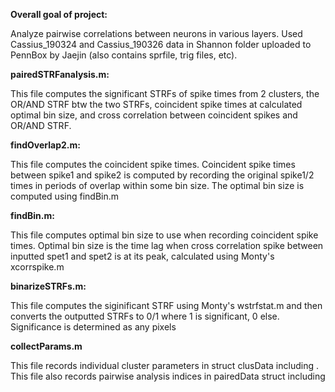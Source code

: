 **Overall goal of project:**

Analyze pairwise correlations between neurons in various layers. Used Cassius_190324 and Cassius_190326 data in Shannon folder 
uploaded to PennBox by Jaejin (also contains sprfile, trig files, etc).

**pairedSTRFanalysis.m:**

This file computes the significant STRFs of spike times from 2 clusters, the OR/AND STRF btw the two STRFs,
coincident spike times at calculated optimal bin size, and 
cross correlation between coincident spikes and OR/AND STRF.

**findOverlap2.m:**

This file computes the coincident spike times. Coincident spike times between spike1 and spike2 is computed by
recording the original spike1/2 times in periods of overlap within some bin size. The optimal bin size is computed using findBin.m

**findBin.m:**

This file computes optimal bin size to use when recording coincident spike times. Optimal bin size is the time lag when cross correlation spike between inputted spet1 and spet2 is at its peak, calculated using Monty's xcorrspike.m

**binarizeSTRFs.m:**

This file computes the siginificant STRF using Monty's wstrfstat.m and then converts the outputted STRFs to 0/1 where 1 is 
significant, 0 else. Significance is determined as any pixels

**collectParams.m**

This file records individual cluster parameters in struct clusData including . This file also records pairwise 
analysis indices in pairedData struct including

